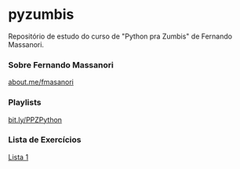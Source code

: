 # pyzumbis
Repositório de estudo do curso de "Python pra Zumbis" de Fernando Massanori.

### Sobre Fernando Massanori
[about.me/fmasanori](https://about.me/fmasanori)

### Playlists
[bit.ly/PPZPython](https://www.youtube.com/channel/UCripRddD4BnaMcU833ExuwA/playlists)

### Lista de Exercícios
[Lista 1](https://www.dropbox.com/sh/m9wio7ock77yowd/AAAR3ogXRJqhd5Uw3NthvS0Ia?dl=0)

